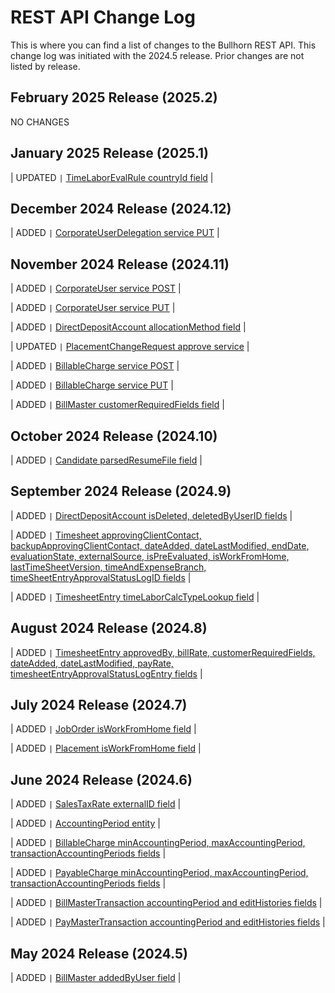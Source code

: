 # REST API Change Log

This is where you can find a list of changes to the Bullhorn REST API. This change log was initiated with the 2024.5 release. Prior changes are not listed by release.

## February 2025 Release (2025.2)

NO CHANGES

## January 2025 Release (2025.1)

| UPDATED ```|``` [TimeLaborEvalRule countryId field](https://bullhorn.github.io/rest-api-docs/entityref.html#timelaborevalrule) |

## December 2024 Release (2024.12)

| ADDED ```|``` [CorporateUserDelegation service PUT](http://bullhorn.github.io/rest-api-docs/index.html#put-services-corporateuser-corporateuserid-delegation) |

## November 2024 Release (2024.11)

| ADDED ```|``` [CorporateUser service POST](http://bullhorn.github.io/rest-api-docs/index.html#post-put-services-corporateuser) |

| ADDED ```|``` [CorporateUser service PUT](http://bullhorn.github.io/rest-api-docs/index.html#post-put-services-corporateuser) |

| ADDED ```|``` [DirectDepositAccount allocationMethod field](http://bullhorn.github.io/rest-api-docs/entityref.html#pay-and-bill-directdepositaccount) |

| UPDATED ```|``` [PlacementChangeRequest approve service](http://bullhorn.github.io/rest-api-docs/#post-services-placementchangerequest-approve) |

| ADDED ```|``` [BillableCharge service POST](http://bullhorn.github.io/rest-api-docs/index.html#post-services-billablecharge) |

| ADDED ```|``` [BillableCharge service PUT](http://bullhorn.github.io/rest-api-docs/index.html#put-services-billablecharge) |

| ADDED ```|``` [BillMaster customerRequiredFields field](http://bullhorn.github.io/rest-api-docs/entityref.html#billmaster) |

## October 2024 Release (2024.10)
| ADDED ```|``` [Candidate parsedResumeFile field](https://bullhorn.github.io/rest-api-docs/entityref.html#candidate) |

## September 2024 Release (2024.9)

| ADDED ```|``` [DirectDepositAccount isDeleted, deletedByUserID fields](http://bullhorn.github.io/rest-api-docs/entityref.html#pay-and-bill-directdepositaccount) |

| ADDED ```|``` [Timesheet approvingClientContact, backupApprovingClientContact, dateAdded, dateLastModified, endDate, evaluationState, externalSource, isPreEvaluated, isWorkFromHome, lastTimeSheetVersion, timeAndExpenseBranch, timeSheetEntryApprovalStatusLogID fields](http://bullhorn.github.io/rest-api-docs/entityref.html#timesheet) |

| ADDED ```|``` [TimesheetEntry timeLaborCalcTypeLookup field](http://bullhorn.github.io/rest-api-docs/entityref.html#timesheetentry) |

## August 2024 Release (2024.8)

| ADDED ```|``` [TimesheetEntry approvedBy, billRate, customerRequiredFields, dateAdded, dateLastModified, payRate, timesheetEntryApprovalStatusLogEntry fields](http://bullhorn.github.io/rest-api-docs/entityref.html#timesheetentry) |

## July 2024 Release (2024.7)

| ADDED ```|``` [JobOrder isWorkFromHome field](http://bullhorn.github.io/rest-api-docs/entityref.html#joborder) |

| ADDED ```|``` [Placement isWorkFromHome field](http://bullhorn.github.io/rest-api-docs/entityref.html#placement) |

## June 2024 Release (2024.6)

| ADDED ```|``` [SalesTaxRate externalID field](https://bullhorn.github.io/rest-api-docs/entityref.html#pay-and-bill-salestaxrate) |

| ADDED ```|``` [AccountingPeriod entity](https://bullhorn.github.io/rest-api-docs/entityref.html#pay-and-bill-accountingperiod) |

| ADDED ```|``` [BillableCharge minAccountingPeriod, maxAccountingPeriod, transactionAccountingPeriods fields](https://bullhorn.github.io/rest-api-docs/entityref.html#pay-and-bill-billablecharge) |

| ADDED ```|``` [PayableCharge minAccountingPeriod, maxAccountingPeriod, transactionAccountingPeriods fields](https://bullhorn.github.io/rest-api-docs/entityref.html#pay-and-bill-payablecharge) |

| ADDED ```|``` [BillMasterTransaction accountingPeriod and editHistories fields](https://bullhorn.github.io/rest-api-docs/entityref.html#pay-and-bill-billmastertransaction) |

| ADDED ```|``` [PayMasterTransaction accountingPeriod and editHistories fields](https://bullhorn.github.io/rest-api-docs/entityref.html#pay-and-bill-paymastertransaction) |

## May 2024 Release (2024.5)

| ADDED ```|``` [BillMaster addedByUser field](https://bullhorn.github.io/rest-api-docs/entityref.html#pay-and-bill-billmaster) |
